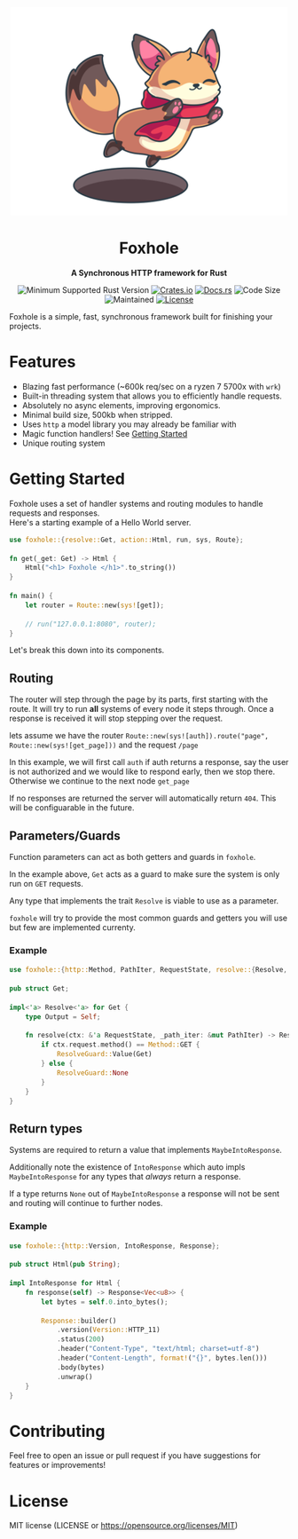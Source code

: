 <div align="center">
  <img width=500 src="https://github.com/Kay-Conte/foxhole-rs/blob/main/fox_hole_logo.png">
  <h1></img>Foxhole</h1>
  <p>
    <strong>A Synchronous HTTP framework for Rust</strong>
  </p>
  <p>

![Minimum Supported Rust Version](https://img.shields.io/badge/rustc-1.65+-ab6000.svg)
[![Crates.io](https://img.shields.io/crates/v/foxhole.svg)](https://crates.io/crates/foxhole)
[![Docs.rs](https://docs.rs/foxhole/badge.svg)](https://docs.rs/foxhole)
![Code Size](https://img.shields.io/github/languages/code-size/Kay-Conte/foxhole-rs)
![Maintained](https://img.shields.io/maintenance/yes/2023?style=flat-square)
[![License](https://img.shields.io/crates/l/foxhole.svg)](https://opensource.org/licenses/MIT)

  </p>
</div>
 
Foxhole is a simple, fast, synchronous framework built for finishing your projects.
 
# Features
- Blazing fast performance (~600k req/sec on a ryzen 7 5700x with `wrk`)
- Built-in threading system that allows you to efficiently handle requests.
- Absolutely no async elements, improving ergonomics.
- Minimal build size, 500kb when stripped.
- Uses `http` a model library you may already be familiar with
- Magic function handlers! See [Getting Started](#getting-started)
- Unique routing system
 
# Getting Started
Foxhole uses a set of handler systems and routing modules to handle requests and responses.   
Here's a starting example of a Hello World server.
```rust
use foxhole::{resolve::Get, action::Html, run, sys, Route};

fn get(_get: Get) -> Html {
    Html("<h1> Foxhole </h1>".to_string())
}

fn main() {
    let router = Route::new(sys![get]);

    // run("127.0.0.1:8080", router);
} 
```

Let's break this down into its components.

## Routing

The router will step through the page by its parts, first starting with the route. It will try to run **all** systems of every node it steps through. Once a response is received it will stop stepping over the request. 

lets assume we have the router `Route::new(sys![auth]).route("page", Route::new(sys![get_page]))` and the request `/page`

In this example, we will first call `auth` if auth returns a response, say the user is not authorized and we would like to respond early, then we stop there. Otherwise we continue to the next node `get_page`

If no responses are returned the server will automatically return `404`. This will be configuarable in the future.

## Parameters/Guards

Function parameters can act as both getters and guards in `foxhole`. 

In the example above, `Get` acts as a guard to make sure the system is only run on `GET` requests. 

Any type that implements the trait `Resolve` is viable to use as a parameter. 

`foxhole` will try to provide the most common guards and getters you will use but few are implemented currenty.

### Example
```rust
use foxhole::{http::Method, PathIter, RequestState, resolve::{Resolve, ResolveGuard}};

pub struct Get;

impl<'a> Resolve<'a> for Get {
    type Output = Self;

    fn resolve(ctx: &'a RequestState, _path_iter: &mut PathIter) -> ResolveGuard<Self::Output> {
        if ctx.request.method() == Method::GET {
            ResolveGuard::Value(Get)
        } else {
            ResolveGuard::None
        }
    }
}
```

## Return types

Systems are required to return a value that implements `MaybeIntoResponse`. 

Additionally note the existence of `IntoResponse` which auto impls `MaybeIntoResponse` for any types that *always* return a response. 

If a type returns `None` out of `MaybeIntoResponse` a response will not be sent and routing will continue to further nodes.

### Example
```rust
use foxhole::{http::Version, IntoResponse, Response};

pub struct Html(pub String);

impl IntoResponse for Html {
    fn response(self) -> Response<Vec<u8>> {
        let bytes = self.0.into_bytes();

        Response::builder()
            .version(Version::HTTP_11)
            .status(200)
            .header("Content-Type", "text/html; charset=utf-8")
            .header("Content-Length", format!("{}", bytes.len()))
            .body(bytes)
            .unwrap()
    }
}
```
 
# Contributing
Feel free to open an issue or pull request if you have suggestions for features or improvements!
 
# License
MIT license (LICENSE or https://opensource.org/licenses/MIT)
